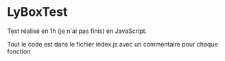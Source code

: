 # LyBoxTest

Test réalisé en 1h (je n'ai pas finis) en JavaScript.

Tout le code est dans le fichier index.js avec un commentaire pour chaque fonction

